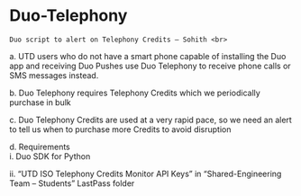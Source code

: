 # Duo-Telephony

	Duo script to alert on Telephony Credits – Sohith <br>

a.	UTD users who do not have a smart phone capable of installing the Duo app and receiving Duo Pushes use Duo Telephony to receive phone calls or SMS messages instead. <br>

b.	Duo Telephony requires Telephony Credits which we periodically purchase in bulk <br>

c.	Duo Telephony Credits are used at a very rapid pace, so we need an alert to tell us when to purchase more Credits to avoid disruption <br>

d.	Requirements <br>
i.	Duo SDK for Python <br>

ii.	“UTD ISO Telephony Credits Monitor API Keys” in “Shared-Engineering Team – Students” LastPass folder <br>

